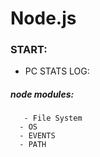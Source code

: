 # Node.js

### START:

- PC STATS LOG:
 ##### node modules:
       - File System
      - OS
      - EVENTS
      - PATH
